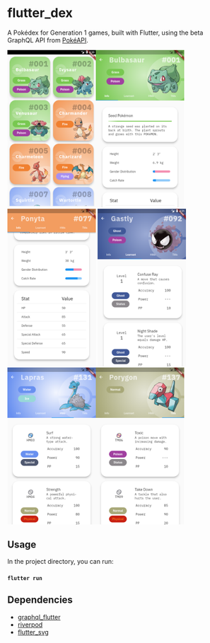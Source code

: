 # flutter_dex

A Pokédex for Generation 1 games, built with Flutter, using the beta GraphQL API from [PokéAPI](https://pokeapi.co/).

<img src="/repo/screenshots/1.png" width="200"><img src="/repo/screenshots/2.png" width="200"><img src="/repo/screenshots/3.png" width="200">
<img src="/repo/screenshots/4.png" width="200"><img src="/repo/screenshots/5.png" width="200"><img src="/repo/screenshots/6.png" width="200">

## Usage

In the project directory, you can run:

#### `flutter run`

## Dependencies

 - [graphql_flutter](https://pub.dev/packages/graphql_flutter)
 - [riverpod](https://pub.dev/packages/riverpod)
 - [flutter_svg](https://pub.dev/packages/flutter_svg)
